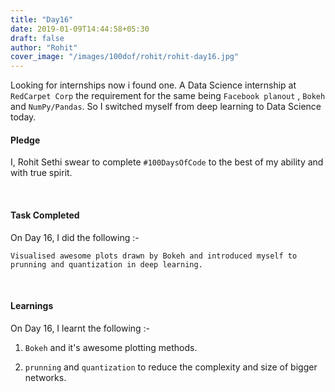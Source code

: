 ```yaml
---
title: "Day16"
date: 2019-01-09T14:44:58+05:30
draft: false
author: "Rohit"
cover_image: "/images/100dof/rohit/rohit-day16.jpg"
---
```

Looking for internships now i found one. A Data Science internship at `RedCarpet Corp` the requirement for the same being `Facebook planout` , `Bokeh` and `NumPy/Pandas`. So I switched myself from deep learning to Data Science today.
<!--more-->
#### Pledge
I, Rohit Sethi swear to complete `#100DaysOfCode` to the best of my ability and with true spirit.

<br>

#### Task Completed
On Day 16, I did the following :-

```
Visualised awesome plots drawn by Bokeh and introduced myself to prunning and quantization in deep learning.
```
<br>

#### Learnings
On Day 16, I learnt the following :-

1. `Bokeh` and it's awesome plotting methods.

2. `prunning` and `quantization` to reduce the complexity and size of bigger networks.

